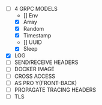 - [ ] 4 GRPC MODELS
    - [] Env
    - [X] Array
    - [X] Random
    - [X] Timestamp
    - [] UUID
    - [X] Sleep
- [X] LOG
- [ ] SEND/RECEIVE HEADERS
- [ ] DOCKER IMAGE
- [ ] CROSS ACCESS
- [ ] AS PRO Y(FRONT-BACK)
- [ ] PROPAGATE TRACING HEADERS
- [ ] TLS